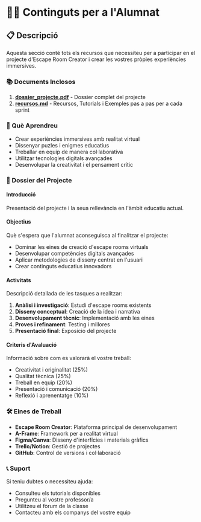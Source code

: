 # 👨‍🎓 Continguts per a l'Alumnat

## 📋 Descripció

Aquesta secció conté tots els recursos que necessiteu per a participar en el projecte d'Escape Room Creator i crear les vostres pròpies experiències immersives.

### 📚 Documents Inclosos

1. **[dossier_projecte.pdf](./dossier_projecte.pdf)** - Dossier complet del projecte
2. **[recursos.md](./tutorials/)** - Recursos, Tutorials i Exemples pas a pas per a cada sprint

### 🎯 Què Aprendreu

- Crear experiències immersives amb realitat virtual
- Dissenyar puzles i enigmes educatius
- Treballar en equip de manera col·laborativa
- Utilitzar tecnologies digitals avançades
- Desenvolupar la creativitat i el pensament crític

### 📝 Dossier del Projecte

#### Introducció
Presentació del projecte i la seua rellevància en l'àmbit educatiu actual.

#### Objectius
Què s'espera que l'alumnat aconseguisca al finalitzar el projecte:
- Dominar les eines de creació d'escape rooms virtuals
- Desenvolupar competències digitals avançades
- Aplicar metodologies de disseny centrat en l'usuari
- Crear continguts educatius innovadors

#### Activitats
Descripció detallada de les tasques a realitzar:
1. **Anàlisi i investigació**: Estudi d'escape rooms existents
2. **Disseny conceptual**: Creació de la idea i narrativa
3. **Desenvolupament tècnic**: Implementació amb les eines
4. **Proves i refinament**: Testing i millores
5. **Presentació final**: Exposició del projecte

#### Criteris d'Avaluació
Informació sobre com es valorarà el vostre treball:
- Creativitat i originalitat (25%)
- Qualitat tècnica (25%)
- Treball en equip (20%)
- Presentació i comunicació (20%)
- Reflexió i aprenentatge (10%)

### 🛠️ Eines de Treball

- **Escape Room Creator**: Plataforma principal de desenvolupament
- **A-Frame**: Framework per a realitat virtual
- **Figma/Canva**: Disseny d'interfícies i materials gràfics
- **Trello/Notion**: Gestió de projectes
- **GitHub**: Control de versions i col·laboració

### 📞 Suport

Si teniu dubtes o necessiteu ajuda:
- Consulteu els tutorials disponibles
- Pregunteu al vostre professor/a
- Utilitzeu el fòrum de la classe
- Contacteu amb els companys del vostre equip 